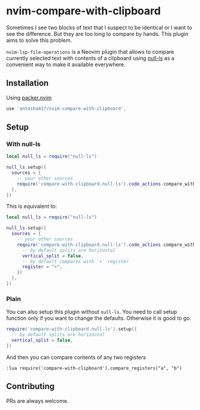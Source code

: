 # nvim-compare-with-clipboard

Sometimes I see two blocks of text that I suspect to be identical or I want to see the difference. But they are too long to compare by hands.
This plugin aims to solve this problem.

`nvim-lsp-file-operations` is a Neovim plugin that allows to compare currently selected text with contents of a clipboard using [null-ls](https://github.com/jose-elias-alvarez/null-ls.nvim) as a convenient way to make it available everywhere.


## Installation
Using [packer.nvim](https://github.com/wbthomason/packer.nvim)

```lua
use 'antosha417/nvim-compare-with-clipboard',
```

## Setup
### With null-ls
```lua
local null_ls = require("null-ls")

null_ls.setup({
  sources = {
    -- your other sources
    require('compare-with-clipboard.null-ls').code_actions.compare_with_clipboard()
  },
})
```
This is equivalent to:
```lua
local null_ls = require("null-ls")

null_ls.setup({
  sources = {
    -- your other sources
    require('compare-with-clipboard.null-ls').code_actions.compare_with_clipboard({
      -- by default splits are horizontal
      vertical_split = false,
      -- by default compares with `+` register
      register = "+",
    })
  },
})
```
### Plain
You can also setup this plugin without `null-ls`. You need to call setup function only if you want to change the defaults. Otherwise it is good to go.
```lua
require('compare-with-clipboard.null-ls').setup({
  -- by default splits are horizontal
  vertical_split = false,
})
```
And then you can compare contents of any two registers
```vim
:lua require('compare-with-clipboard').compare_registers("a", "b")
```

## Contributing
PRs are always welcome.

